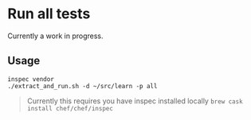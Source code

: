 # Run all tests 

Currently a work in progress. 

## Usage

```shell
inspec vendor
./extract_and_run.sh -d ~/src/learn -p all
```

> Currently this requires you have inspec installed locally `brew cask install chef/chef/inspec`
